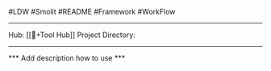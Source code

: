 #LDW #Smolit #README #Framework #WorkFlow 
________________________________________________________________________
Hub: [[🎯+Tool Hub]]
Project Directory:
________________________________________________________________________

*** Add description how to use ***